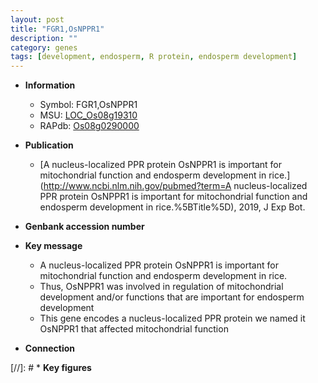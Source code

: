 ```yaml
---
layout: post
title: "FGR1,OsNPPR1"
description: ""
category: genes
tags: [development, endosperm, R protein, endosperm development]
---
```


* **Information**  
    + Symbol: FGR1,OsNPPR1  
    + MSU: [LOC_Os08g19310](http://rice.plantbiology.msu.edu/cgi-bin/ORF_infopage.cgi?orf=LOC_Os08g19310)  
    + RAPdb: [Os08g0290000](http://rapdb.dna.affrc.go.jp/viewer/gbrowse_details/irgsp1?name=Os08g0290000)  

* **Publication**  
    + [A nucleus-localized PPR protein OsNPPR1 is important for mitochondrial function and endosperm development in rice.](http://www.ncbi.nlm.nih.gov/pubmed?term=A nucleus-localized PPR protein OsNPPR1 is important for mitochondrial function and endosperm development in rice.%5BTitle%5D), 2019, J Exp Bot.

* **Genbank accession number**  

* **Key message**  
    + A nucleus-localized PPR protein OsNPPR1 is important for mitochondrial function and endosperm development in rice.
    + Thus, OsNPPR1 was involved in regulation of mitochondrial development and/or functions that are important for endosperm development
    + This gene encodes a nucleus-localized PPR protein we named it OsNPPR1 that affected mitochondrial function

* **Connection**  

[//]: # * **Key figures**  


